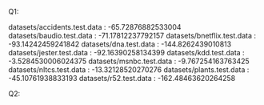 Q1:

datasets/accidents.test.data : -65.72876882533004
datasets/baudio.test.data : -71.17812237792157
datasets/bnetflix.test.data : -93.14242459241842
datasets/dna.test.data : -144.8262439010813
datasets/jester.test.data : -92.16390258134399
datasets/kdd.test.data : -3.5284530006024375
datasets/msnbc.test.data : -9.767254163763425
datasets/nltcs.test.data : -13.32128520270276
datasets/plants.test.data : -45.10761938833193
datasets/r52.test.data : -162.48463620264258

Q2: 


